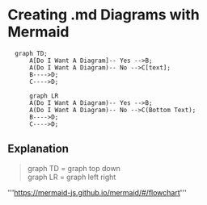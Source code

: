 # Creating .md Diagrams with Mermaid



```mermaid
  graph TD;    
      A[Do I Want A Diagram]-- Yes -->B;
      A(Do I Want A Diagram)-- No -->C[text];
      B---->D;
      C---->D;
```

```mermaid
      graph LR
      A(Do I Want A Diagram)-- Yes -->B;
      A(Do I Want A Diagram)-- No -->C(Bottom Text);
      B---->D;
      C---->D;
```




## Explanation

> graph TD = graph top down <br>
>  graph LR = graph left right


'''https://mermaid-js.github.io/mermaid/#/flowchart'''


